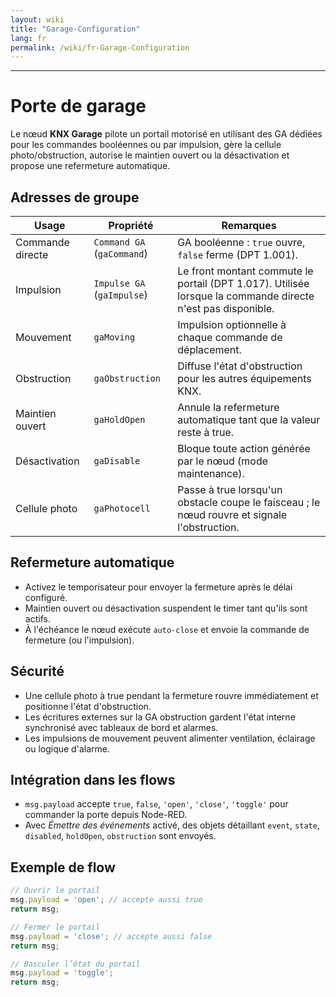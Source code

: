 ```yaml
---
layout: wiki
title: "Garage-Configuration"
lang: fr
permalink: /wiki/fr-Garage-Configuration
---
```

---
# Porte de garage
Le nœud **KNX Garage** pilote un portail motorisé en utilisant des GA dédiées pour les commandes booléennes ou par impulsion, gère la cellule photo/obstruction, autorise le maintien ouvert ou la désactivation et propose une refermeture automatique.
## Adresses de groupe
|Usage|Propriété|Remarques|
|--|--|--|
| Commande directe | `Command GA` (`gaCommand`) | GA booléenne : `true` ouvre, `false` ferme (DPT 1.001). |
| Impulsion | `Impulse GA` (`gaImpulse`) | Le front montant commute le portail (DPT 1.017). Utilisée lorsque la commande directe n'est pas disponible. |
| Mouvement | `gaMoving` | Impulsion optionnelle à chaque commande de déplacement. |
| Obstruction | `gaObstruction` | Diffuse l'état d'obstruction pour les autres équipements KNX. |
| Maintien ouvert | `gaHoldOpen` | Annule la refermeture automatique tant que la valeur reste à true. |
| Désactivation | `gaDisable` | Bloque toute action générée par le nœud (mode maintenance). |
| Cellule photo | `gaPhotocell` | Passe à true lorsqu'un obstacle coupe le faisceau ; le nœud rouvre et signale l'obstruction. |
## Refermeture automatique
- Activez le temporisateur pour envoyer la fermeture après le délai configuré.
- Maintien ouvert ou désactivation suspendent le timer tant qu'ils sont actifs.
- À l'échéance le nœud exécute `auto-close` et envoie la commande de fermeture (ou l'impulsion).
## Sécurité
- Une cellule photo à true pendant la fermeture rouvre immédiatement et positionne l'état d'obstruction.
- Les écritures externes sur la GA obstruction gardent l'état interne synchronisé avec tableaux de bord et alarmes.
- Les impulsions de mouvement peuvent alimenter ventilation, éclairage ou logique d'alarme.
## Intégration dans les flows
- `msg.payload` accepte `true`, `false`, `'open'`, `'close'`, `'toggle'` pour commander la porte depuis Node-RED.
- Avec *Émettre des événements* activé, des objets détaillant `event`, `state`, `disabled`, `holdOpen`, `obstruction` sont envoyés.
## Exemple de flow
```javascript
// Ouvrir le portail
msg.payload = 'open'; // accepte aussi true
return msg;
```
```javascript
// Fermer le portail
msg.payload = 'close'; // accepte aussi false
return msg;
```
```javascript
// Basculer l’état du portail
msg.payload = 'toggle';
return msg;
```
